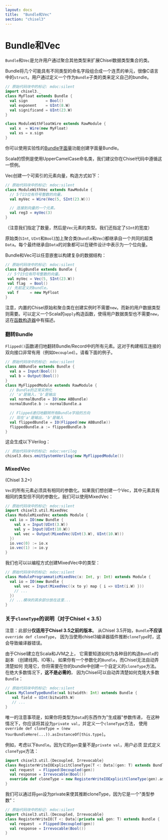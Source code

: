 ```yaml
---
layout: docs
title:  "Bundle和Vec"
section: "chisel3"
---
```


# Bundle和Vec

`Bundle`和`Vec`是允许用户通过聚合其他类型来扩展Chisel数据类型集合的类。

Bundle将几个可能具有不同类型的命名字段组合成一个连贯的单元，很像C语言中的`struct`。用户通过定义一个作为`Bundle`子类的类来定义自己的bundle。

```scala
// 原始代码块中的标记: mdoc:silent
import chisel3._
class MyFloat extends Bundle {
  val sign        = Bool()
  val exponent    = UInt(8.W)
  val significand = UInt(23.W)
}

class ModuleWithFloatWire extends RawModule {
  val x  = Wire(new MyFloat)
  val xs = x.sign
}
```

你可以使用实验性的[Bundle字面量](../appendix/experimental-features#bundle-literals)功能创建字面量Bundle。

Scala的惯例是使用UpperCamelCase命名类，我们建议你在Chisel代码中遵循这一惯例。

Vec创建一个可索引的元素向量，构造方式如下：

```scala
// 原始代码块中的标记: mdoc:silent
class ModuleWithVec extends RawModule {
  // 5个23位有符号整数的向量。
  val myVec = Wire(Vec(5, SInt(23.W)))

  // 连接到向量的一个元素。
  val reg3 = myVec(3)
}
```

（注意我们指定了数量，然后是`Vec`元素的类型。我们还指定了`SInt`的宽度）

原始类(`SInt`, `UInt`和`Bool`)加上聚合类(`Bundle`和`Vec`)都继承自一个共同的超类`Data`。每个最终继承自`Data`的对象都可以在硬件设计中表示为一个位向量。

Bundle和Vec可以任意嵌套以构建复杂的数据结构：

```scala
// 原始代码块中的标记: mdoc:silent
class BigBundle extends Bundle {
 // 5个23位有符号整数的向量。
 val myVec = Vec(5, SInt(23.W))
 val flag  = Bool()
 // 先前定义的bundle。
 val f     = new MyFloat
}
```

注意，内置的Chisel原始和聚合类在创建实例时不需要`new`，而新的用户数据类型则需要。可以定义一个Scala的`apply`构造函数，使得用户数据类型也不需要`new`，这在[函数构造器](../explanations/functional-module-creation)中有描述。

### 翻转Bundle

`Flipped()`函数递归地翻转Bundle/Record中的所有元素。这对于构建相互连接的双向接口非常有用（例如`Decoupled`）。请看下面的例子。

```scala
// 原始代码块中的标记: mdoc:silent
class ABBundle extends Bundle {
  val a = Input(Bool())
  val b = Output(Bool())
}
class MyFlippedModule extends RawModule {
  // Bundle的正常实例化
  // 'a'是输入，'b'是输出
  val normalBundle = IO(new ABBundle)
  normalBundle.b := normalBundle.a

  // Flipped递归地翻转所有Bundle字段的方向
  // 现在'a'是输出，'b'是输入
  val flippedBundle = IO(Flipped(new ABBundle))
  flippedBundle.a := flippedBundle.b
}
```

这会生成以下Verilog：

```scala
// 原始代码块中的标记: mdoc:verilog
chisel3.docs.emitSystemVerilog(new MyFlippedModule())
```

### MixedVec

(Chisel 3.2+)

`Vec`的所有元素必须具有相同的参数化。如果我们想创建一个Vec，其中元素具有相同的类型但不同的参数化，我们可以使用MixedVec：

```scala
// 原始代码块中的标记: mdoc:silent
import chisel3.util.MixedVec
class ModuleMixedVec extends Module {
  val io = IO(new Bundle {
    val x = Input(UInt(3.W))
    val y = Input(UInt(10.W))
    val vec = Output(MixedVec(UInt(3.W), UInt(10.W)))
  })
  io.vec(0) := io.x
  io.vec(1) := io.y
}
```

我们也可以以编程方式创建MixedVec中的类型：

```scala
// 原始代码块中的标记: mdoc:silent
class ModuleProgrammaticMixedVec(x: Int, y: Int) extends Module {
  val io = IO(new Bundle {
    val vec = Input(MixedVec((x to y) map { i => UInt(i.W) }))
    // ...
  })
  // ...模块的其余部分放在这里...
}
```

### 关于`cloneType`的说明（对于Chisel < 3.5）

注意：此部分**仅适用于Chisel 3.5之前的版本**。
从Chisel 3.5开始，`Bundle`**不应该**`override def cloneType`，
因为当使用chisel3编译器插件推断`cloneType`时，这会导致编译器错误。

由于Chisel建立在Scala和JVM之上，
它需要知道如何为各种目的构造`Bundle`的副本
（创建线网、IO等）。
如果你有一个参数化的`Bundle`，而Chisel无法自动弄清楚如何
克隆它，你将需要在你的bundle中创建一个自定义的`cloneType`方法。
在绝大多数情况下，**这不是必需的**，
因为Chisel可以自动弄清楚如何克隆大多数`Bundle`：

```scala
// 原始代码块中的标记: mdoc:silent
class MyCloneTypeBundle(val bitwidth: Int) extends Bundle {
   val field = UInt(bitwidth.W)
   // ...
}
```

唯一的注意事项是，如果你将类型为`Data`的东西作为"生成器"参数传递，
在这种情况下，你应该将其设为`private val`，并定义一个`cloneType`方法，
使用`override def cloneType = (new YourBundleHere(...)).asInstanceOf[this.type]`。

例如，考虑以下`Bundle`。因为它的`gen`变量不是`private val`，用户必须
显式定义`cloneType`方法：

<!-- 无法编译这个，因为cloneType现在是一个错误 -->
```scala
import chisel3.util.{Decoupled, Irrevocable}
class RegisterWriteIOExplicitCloneType[T <: Data](gen: T) extends Bundle {
  val request  = Flipped(Decoupled(gen))
  val response = Irrevocable(Bool())
  override def cloneType = new RegisterWriteIOExplicitCloneType(gen).asInstanceOf[this.type]
}
```

我们可以通过将`gen`设为private来使其推断cloneType，因为它是一个"类型参数"：

```scala
// 原始代码块中的标记: mdoc:silent
import chisel3.util.{Decoupled, Irrevocable}
class RegisterWriteIO[T <: Data](private val gen: T) extends Bundle {
  val request  = Flipped(Decoupled(gen))
  val response = Irrevocable(Bool())
}
```
